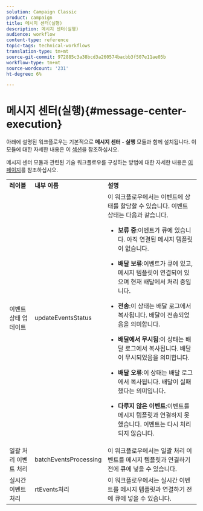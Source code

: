 ```yaml
---
solution: Campaign Classic
product: campaign
title: 메시지 센터(실행)
description: 메시지 센터(실행)
audience: workflow
content-type: reference
topic-tags: technical-workflows
translation-type: tm+mt
source-git-commit: 972885c3a38bcd3a260574bacbb3f507e11ae05b
workflow-type: tm+mt
source-wordcount: '231'
ht-degree: 6%

---
```



# 메시지 센터(실행){#message-center-execution}

아래에 설명된 워크플로우는 기본적으로 **메시지 센터 - 실행** 모듈과 함께 설치됩니다. 이 모듈에 대한 자세한 내용은 이 [섹션](../../message-center/using/about-transactional-messaging.md)을 참조하십시오.

메시지 센터 모듈과 관련된 기술 워크플로우를 구성하는 방법에 대한 자세한 내용은 [이 페이지](../../message-center/using/technical-workflows.md)를 참조하십시오.

<table> 
 <tbody> 
  <tr> 
   <td> <strong>레이블</strong><br /> </td> 
   <td> <strong>내부 이름</strong><br /> </td> 
   <td> <strong>설명</strong><br /> </td> 
  </tr> 
  <tr> 
   <td> <span class="uicontrol">이벤트 상태 업데이트</span> <br /> </td> 
   <td> <span class="uicontrol">updateEventsStatus</span> <br /> </td> 
   <td> 이 워크플로우에서는 이벤트에 상태를 할당할 수 있습니다. 이벤트 상태는 다음과 같습니다.<br /> 
    <ul> 
     <li> <p><strong>보류 중</strong>:이벤트가 큐에 있습니다. 아직 연결된 메시지 템플릿이 없습니다.</p> </li> 
     <li> <p><strong>배달 보류</strong>:이벤트가 큐에 있고, 메시지 템플릿이 연결되어 있으며 현재 배달에서 처리 중입니다.</p> </li> 
     <li> <p><strong>전송</strong>:이 상태는 배달 로그에서 복사됩니다. 배달이 전송되었음을 의미합니다.</p> </li> 
     <li> <p><strong>배달에서 무시됨</strong>:이 상태는 배달 로그에서 복사됩니다. 배달이 무시되었음을 의미합니다.</p> </li> 
     <li> <p><strong>배달 오류</strong>:이 상태는 배달 로그에서 복사됩니다. 배달이 실패했다는 의미입니다.</p> </li> 
     <li> <p><strong>다루지 않은 이벤트</strong>:이벤트를 메시지 템플릿과 연결하지 못했습니다. 이벤트는 다시 처리되지 않습니다.</p> </li> 
    </ul> </td> 
  </tr> 
  <tr> 
   <td> <span class="uicontrol">일괄 처리 이벤트 처리</span> <br /> </td> 
   <td> <span class="uicontrol">batchEventsProcessing</span> <br /> </td> 
   <td> 이 워크플로우에서는 일괄 처리 이벤트를 메시지 템플릿과 연결하기 전에 큐에 넣을 수 있습니다.<br /> </td> 
  </tr> 
  <tr> 
   <td> <span class="uicontrol">실시간 이벤트 처리</span> <br /> </td> 
   <td> <span class="uicontrol">rtEvents처리</span> <br /> </td> 
   <td> 이 워크플로우에서는 실시간 이벤트를 메시지 템플릿과 연결하기 전에 큐에 넣을 수 있습니다.<br /> </td> 
  </tr> 
 </tbody> 
</table>

